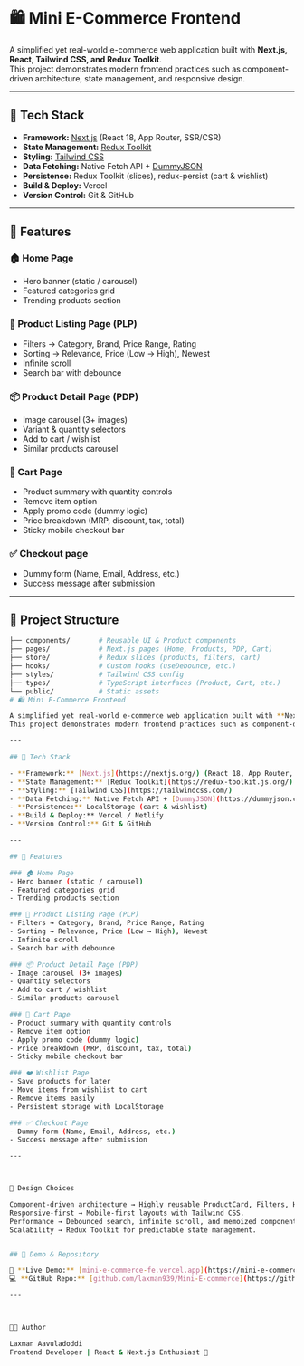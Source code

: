 # 🛍️ Mini E-Commerce Frontend

A simplified yet real-world e-commerce web application built with **Next.js, React, Tailwind CSS, and Redux Toolkit**.  
This project demonstrates modern frontend practices such as component-driven architecture, state management, and responsive design.

---

## 🚀 Tech Stack

- **Framework:** [Next.js](https://nextjs.org/) (React 18, App Router, SSR/CSR)
- **State Management:** [Redux Toolkit](https://redux-toolkit.js.org/)
- **Styling:** [Tailwind CSS](https://tailwindcss.com/)  
- **Data Fetching:** Native Fetch API + [DummyJSON](https://dummyjson.com/products)  
- **Persistence:** Redux Toolkit (slices), redux-persist (cart & wishlist)
- **Build & Deploy:** Vercel  
- **Version Control:** Git & GitHub

---

## 📌 Features

### 🏠 Home Page
- Hero banner (static / carousel)  
- Featured categories grid  
- Trending products section  

### 📃 Product Listing Page (PLP)
- Filters → Category, Brand, Price Range, Rating  
- Sorting → Relevance, Price (Low → High), Newest  
- Infinite scroll  
- Search bar with debounce  

### 📦 Product Detail Page (PDP)
- Image carousel (3+ images)  
- Variant & quantity selectors  
- Add to cart / wishlist  
- Similar products carousel  

### 🛒 Cart Page
- Product summary with quantity controls  
- Remove item option  
- Apply promo code (dummy logic)  
- Price breakdown (MRP, discount, tax, total)  
- Sticky mobile checkout bar  

### ✅ Checkout page
- Dummy form (Name, Email, Address, etc.)  
- Success message after submission  

---

## 📂 Project Structure

```bash
├── components/       # Reusable UI & Product components
├── pages/            # Next.js pages (Home, Products, PDP, Cart)
├── store/            # Redux slices (products, filters, cart)
├── hooks/            # Custom hooks (useDebounce, etc.)
├── styles/           # Tailwind CSS config
├── types/            # TypeScript interfaces (Product, Cart, etc.)
└── public/           # Static assets
# 🛍️ Mini E-Commerce Frontend

A simplified yet real-world e-commerce web application built with **Next.js, React, Tailwind CSS, and Redux Toolkit**.  
This project demonstrates modern frontend practices such as component-driven architecture, state management, and responsive design.

---

## 🚀 Tech Stack

- **Framework:** [Next.js](https://nextjs.org/) (React 18, App Router, SSR/CSR)
- **State Management:** [Redux Toolkit](https://redux-toolkit.js.org/)
- **Styling:** [Tailwind CSS](https://tailwindcss.com/)  
- **Data Fetching:** Native Fetch API + [DummyJSON](https://dummyjson.com/products)  
- **Persistence:** LocalStorage (cart & wishlist)
- **Build & Deploy:** Vercel / Netlify  
- **Version Control:** Git & GitHub

---

## 📌 Features

### 🏠 Home Page
- Hero banner (static / carousel)  
- Featured categories grid  
- Trending products section  

### 📃 Product Listing Page (PLP)
- Filters → Category, Brand, Price Range, Rating  
- Sorting → Relevance, Price (Low → High), Newest  
- Infinite scroll  
- Search bar with debounce  

### 📦 Product Detail Page (PDP)
- Image carousel (3+ images)  
- Quantity selectors  
- Add to cart / wishlist  
- Similar products carousel  

### 🛒 Cart Page
- Product summary with quantity controls  
- Remove item option  
- Apply promo code (dummy logic)  
- Price breakdown (MRP, discount, tax, total)  
- Sticky mobile checkout bar 

### ❤️ Wishlist Page
- Save products for later  
- Move items from wishlist to cart  
- Remove items easily  
- Persistent storage with LocalStorage  

### ✅ Checkout Page
- Dummy form (Name, Email, Address, etc.)  
- Success message after submission  

---



🎨 Design Choices

Component-driven architecture → Highly reusable ProductCard, Filters, Header, WishlistItem etc.
Responsive-first → Mobile-first layouts with Tailwind CSS.
Performance → Debounced search, infinite scroll, and memoized components.
Scalability → Redux Toolkit for predictable state management.


## 🔗 Demo & Repository

🚀 **Live Demo:** [mini-e-commerce-fe.vercel.app](https://mini-e-commerce-fe.vercel.app/)  
💻 **GitHub Repo:** [github.com/laxman939/Mini-E-commerce](https://github.com/laxman939/Mini-E-commerce)

---



👨‍💻 Author

Laxman Aavuladoddi
Frontend Developer | React & Next.js Enthusiast 🚀
